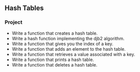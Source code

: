 ## Hash Tables

### Project

- Write a function that creates a hash table.
- Write a hash function implementing the djb2 algorithm.
- Write a function that gives you the index of a key.
- Write a function that adds an element to the hash table.
- Write a function that retrieves a value associated with a key.
- Write a function that prints a hash table.
- Write a function that deletes a hash table.
